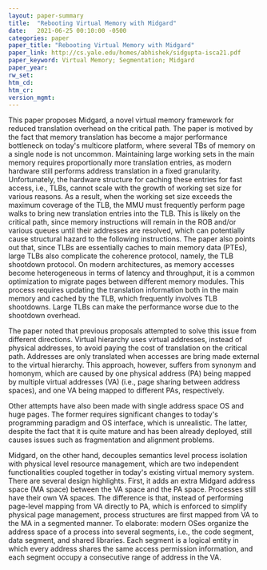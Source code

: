 ```yaml
---
layout: paper-summary
title:  "Rebooting Virtual Memory with Midgard"
date:   2021-06-25 00:10:00 -0500
categories: paper
paper_title: "Rebooting Virtual Memory with Midgard"
paper_link: http://cs.yale.edu/homes/abhishek/sidgupta-isca21.pdf
paper_keyword: Virtual Memory; Segmentation; Midgard
paper_year: 
rw_set:
htm_cd:
htm_cr:
version_mgmt:
---
```


This paper proposes Midgard, a novel virtual memory framework for reduced translation overhead on the critical path.
The paper is motived by the fact that memory translation has become a major performance bottleneck on today's multicore
platform, where several TBs of memory on a single node is not uncommon.
Maintaining large working sets in the main memory requires proportionally more translation entries, as modern hardware 
still performs address translation in a fixed granularity.
Unfortunately, the hardware structure for caching these entries for fast access, i.e., TLBs, cannot scale with the 
growth of working set size for various reasons. As a result, when the working set size exceeds the maximum coverage 
of the TLB, the MMU must frequently perform page walks to bring new translation entries into the TLB.
This is likely on the critical path, since memory instructions will remain in the ROB and/or various queues until
their addresses are resolved, which can potentially cause structural hazard to the following instructions. 
The paper also points out that, since TLBs are essentially caches to main memory data (PTEs), large TLBs also complicate
the coherence protocol, namely, the TLB shootdown protocol.
On modern architectures, as memory accesses become heterogeneous in terms of latency and throughput, 
it is a common optimization to migrate pages between different memory modules. This process requires updating the 
translation information both in the main memory and cached by the TLB, which frequently involves TLB shootdowns.
Large TLBs can make the performance worse due to the shootdown overhead.

The paper noted that previous proposals attempted to solve this issue from different directions. 
Virtual hierarchy uses virtual addresses, instead of physical addresses, to avoid paying the cost of translation
on the critical path. Addresses are only translated when accesses are bring made external to the virtual hierarchy.
This approach, however, suffers from synonym and homonym, which are caused by one physical address (PA) being mapped
by multiple virtual addresses (VA) (i.e., page sharing between address spaces), and one VA being mapped to different 
PAs, respectively.

Other attempts have also been made with single address space OS and huge pages. The former requires significant
changes to today's programming paradigm and OS interface, which is unrealistic. The latter, despite the fact that
it is quite mature and has been already deployed, still causes issues such as fragmentation and alignment problems.

Midgard, on the other hand, decouples semantics level process isolation with physical level resource management,
which are two independent functionalities coupled together in today's existing virtual memory system. 
There are several design highlights.
First, it adds an extra Midgard address space (MA space) between the VA space and the PA space.
Processes still have their own VA spaces. The difference is that, instead of performing page-level mapping from VA
directly to PA, which is enforced to simplify physical page management, process structures are first mapped from VA
to the MA in a segmented manner. To elaborate: modern OSes organize the address space of a process into several 
segments, i.e., the code segment, data segment, and shared libraries. Each segment is a logical entity in which every
address shares the same access permission information, and each segment occupy a consecutive range of address in the VA.
